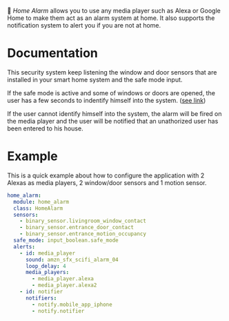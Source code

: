:bell: _Home Alarm_ allows you to use any media player such as Alexa or Google Home to make them act as an alarm system at home. It also supports the notification system to alert you if you are not at home.

# Documentation

This security system keep listening the window and door sensors that are installed in your smart home system and the safe mode input.

If the safe mode is active and some of windows or doors are opened, the user has a few seconds to indentify himself into the system. ([see link](identification.md))

If the user cannot identify himself into the system, the alarm will be fired on the media player and the user will be notified that an unathorized user has been entered to his house.

# Example

This is a quick example about how to configure the application with 2 Alexas as media players, 2 window/door sensors and 1 motion sensor.

```yaml
home_alarm:
  module: home_alarm
  class: HomeAlarm
  sensors:
    - binary_sensor.livingroom_window_contact
    - binary_sensor.entrance_door_contact
    - binary_sensor.entrance_motion_occupancy
  safe_mode: input_boolean.safe_mode
  alerts:
    - id: media_player
      sound: amzn_sfx_scifi_alarm_04
      loop_delay: 4
      media_players:
        - media_player.alexa
        - media_player.alexa2
    - id: notifier
      notifiers:
        - notify.mobile_app_iphone
        - notify.notifier
```
